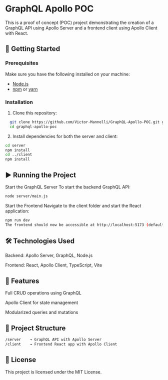 # GraphQL Apollo POC  

This is a proof of concept (POC) project demonstrating the creation of a GraphQL API using Apollo Server and a frontend client using Apollo Client with React.  

## 🚀 Getting Started  

### Prerequisites  
Make sure you have the following installed on your machine:  
- [Node.js](https://nodejs.org/)  
- [npm](https://www.npmjs.com/) or [yarn](https://yarnpkg.com/)  

### Installation  
1. Clone this repository:  

```bash 
  git clone https://github.com/Victor-Mannelli/GraphQL-Apollo-POC.git graphql-apollo-poc
  cd graphql-apollo-poc
```

2. Install dependencies for both the server and client:

```bash 
cd server
npm install
cd ../client
npm install
```

## ▶ Running the Project
Start the GraphQL Server
To start the backend GraphQL API:

```bash 
node server/main.js
```

Start the Frontend
Navigate to the client folder and start the React application:

```bash 
npm run dev
The frontend should now be accessible at http://localhost:5173 (default Vite port).
```

## 🛠 Technologies Used
Backend: Apollo Server, GraphQL, Node.js

Frontend: React, Apollo Client, TypeScript, Vite

## 📌 Features

Full CRUD operations using GraphQL

Apollo Client for state management

Modularized queries and mutations

## 📂 Project Structure

```bash 
/server    → GraphQL API with Apollo Server  
/client    → Frontend React app with Apollo Client  
```

## 📜 License
This project is licensed under the MIT License.
